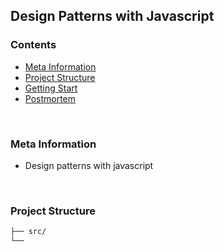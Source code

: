 ## **Design Patterns with Javascript**

### **Contents**

- [Meta Information](#Meta-Information)
- [Project Structure](#Project-structure)
- [Getting Start](#Getting-Start)
- [Postmortem](#Postmortem)

</br>

### **Meta Information**

- Design patterns with javascript

</br>

### **Project Structure**

```bash
├── src/
└──
```

</br>
